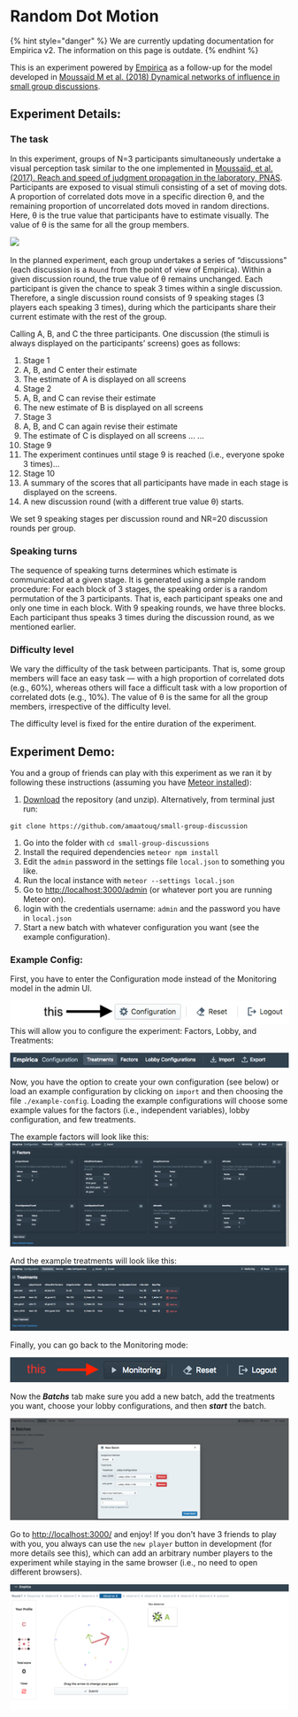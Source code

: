 # Random Dot Motion

{% hint style="danger" %}
We are currently updating documentation for Empirica v2. The information on
this page is outdate.
{% endhint %}

This is an experiment powered by [Empirica](https://empirica.ly) as a follow-up for the model developed in [Moussaïd M et al. (2018) Dynamical networks of influence in small group discussions](http://journals.plos.org/plosone/article?id=10.1371/journal.pone.0190541).

## Experiment Details:

### The task

In this experiment, groups of N=3 participants simultaneously undertake a visual perception task similar to the one implemented in [Moussaïd, et al. (2017). Reach and speed of judgment propagation in the laboratory, PNAS](http://www.pnas.org/content/early/2017/03/28/1611998114.short). Participants are exposed to visual stimuli consisting of a set of moving dots. A proportion of correlated dots move in a specific direction θ, and the remaining proportion of uncorrelated dots moved in random directions. Here, θ is the true value that participants have to estimate visually. The value of θ is the same for all the group members.

![](https://www.researchgate.net/profile/Jiaxiang_Zhang/publication/230624328/figure/fig1/AS:214158353145856@1428070738125/Schematic-diagram-of-the-RDM-stimulus-with-different-motion-coherence-levels-In-each.png)

In the planned experiment, each group undertakes a series of “discussions” (each discussion is a `Round` from the point of view of Empirica). Within a given discussion round, the true value of θ remains unchanged. Each participant is given the chance to speak 3 times within a single discussion. Therefore, a single discussion round consists of 9 speaking stages (3 players each speaking 3 times), during which the participants share their current estimate with the rest of the group.

Calling A, B, and C the three participants. One discussion (the stimuli is always displayed on the participants’ screens) goes as follows:

1. Stage 1
2. A, B, and C enter their estimate
3. The estimate of A is displayed on all screens
4. Stage 2
5. A, B, and C can revise their estimate
6. The new estimate of B is displayed on all screens
7. Stage 3
8. A, B, and C can again revise their estimate
9. The estimate of C is displayed on all screens ... ...
10. Stage 9
11. The experiment continues until stage 9 is reached (i.e., everyone spoke 3 times)...
12. Stage 10
13. A summary of the scores that all participants have made in each stage is displayed on the screens.
14. A new discussion round (with a different true value θ) starts.

We set 9 speaking stages per discussion round and NR=20 discussion rounds per group.

### Speaking turns

The sequence of speaking turns determines which estimate is communicated at a given stage. It is generated using a simple random procedure: For each block of 3 stages, the speaking order is a random permutation of the 3 participants. That is, each participant speaks one and only one time in each block. With 9 speaking rounds, we have three blocks. Each participant thus speaks 3 times during the discussion round, as we mentioned earlier.

### Difficulty level

We vary the difficulty of the task between participants. That is, some group members will face an easy task — with a high proportion of correlated dots (e.g., 60%), whereas others will face a difficult task with a low proportion of correlated dots (e.g., 10%). The value of θ is the same for all the group members, irrespective of the difficulty level.

The difficulty level is fixed for the entire duration of the experiment.

## Experiment Demo:

You and a group of friends can play with this experiment as we ran it by following these instructions (assuming you have [Meteor installed](https://www.meteor.com/install)):

1. [Download](https://github.com/amaatouq/small-group-discussion) the repository (and unzip). Alternatively, from terminal just run:

```
git clone https://github.com/amaatouq/small-group-discussion
```

1. Go into the folder with `cd small-group-discussions`
2. Install the required dependencies `meteor npm install`
3. Edit the `admin` password in the settings file `local.json` to something you like.
4. Run the local instance with `meteor --settings local.json`
5. Go to [http://localhost:3000/admin](http://localhost:3000/admin) (or whatever port you are running Meteor on).
6. login with the credentials username: `admin` and the password you have in `local.json`
7. Start a new batch with whatever configuration you want (see the example configuration).

### Example Config:

First, you have to enter the Configuration mode instead of the Monitoring model in the admin UI.

![](https://github.com/amaatouq/small-group-discussion/raw/master/readme_screenshots/configuration_mode.png) This will allow you to configure the experiment: Factors, Lobby, and Treatments:

![](https://github.com/amaatouq/small-group-discussion/raw/master/readme_screenshots/configuration_mode_inside.png)

Now, you have the option to create your own configuration (see below) or load an example configuration by clicking on `import` and then choosing the file `./example-config`. Loading the example configurations will choose some example values for the factors (i.e., independent variables), lobby configuration, and few treatments.

The example factors will look like this: ![](https://github.com/amaatouq/small-group-discussion/raw/master/readme_screenshots/factors_example.png)

And the example treatments will look like this: ![](https://github.com/amaatouq/small-group-discussion/raw/master/readme_screenshots/treatments_example.png)

Finally, you can go back to the Monitoring mode:

![](https://github.com/amaatouq/small-group-discussion/raw/master/readme_screenshots/monitoring_mode.png)

Now the _**Batchs**_ tab make sure you add a new batch, add the treatments you want, choose your lobby configurations, and then _**start**_ the batch.

![](https://github.com/amaatouq/small-group-discussion/raw/master/readme_screenshots/new_batch.png)

Go to [http://localhost:3000/](http://localhost:3000) and enjoy! If you don't have 3 friends to play with you, you always can use the `new player` button in development (for more details see this), which can add an arbitrary number players to the experiment while staying in the same browser (i.e., no need to open different browsers).

![](https://github.com/amaatouq/small-group-discussion/raw/master/readme_screenshots/game.png)
